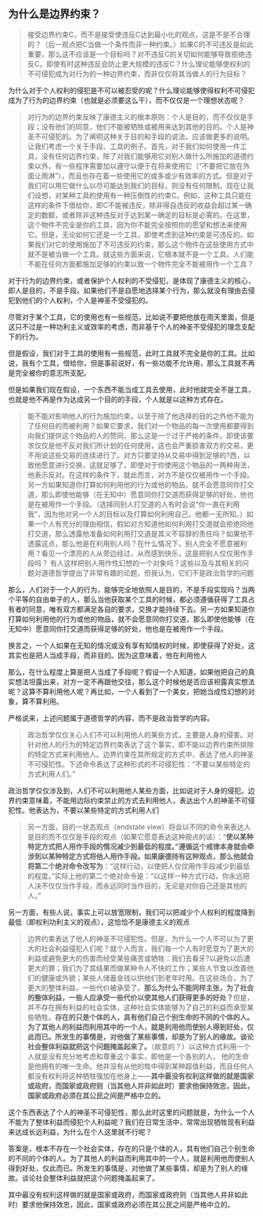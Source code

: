 <h2>为什么是边界约束？</h2><blockquote data-pid="pKQ0NYWp">接受边界约束C，而不是接受使违反C达到最小化的观点，这是不是不合理的？（后一观点把C当做一个条件而非一种约束。）如果C的不可违反是如此重要，那么这不应该是一个目标吗？对不违反C的关切如何能够导致拒绝违反C，即使有时这种违反会防止更大规模的违反C？什么理论能够使权利的不可侵犯成为对行为的一种边界约束，而非仅仅将其当做人的行为目标？</blockquote><p data-pid="UI6hXhHN">为什么对于个人权利的侵犯是不可以被忍受的呢？什么理论能够使得权利不可侵犯成为了行为的边界约束（也就是必须要这么干），而不仅仅是一个理想状态呢？</p><blockquote data-pid="TrwrUjAp">对行为的边界约束反映了康德主义的根本原则：个人是目的，而不仅仅是手段；没有他们的同意，他们不能被牺牲或被用来达到其他的目的。个人是神圣不可侵犯的。为了阐明这种关于目的和手段的说法，应该做更多的说明。让我们考虑一个关于手段、工具的例子。首先，对于我们如何使用一件工具，没有任何边界约束，除了对我们能够用它对别人做什么所施加的道德约束以外，有一些程序需要加以遵守以便于在将来使用它（“不要把它放在外面让雨淋”），而且也存在着一些使用它的或多或少有效率的方式。但是对于我们可以用它做什么以尽可能达到我们的目标，则没有任何限制。现在让我们设想，对某种工具的使用有一种压倒性的约束C。例如，这种工具只能在这样的条件下借给你，即C不能被违反，除非得自违反的收益会超过某一确定的数额，或者除非这种违反对于达到某一确定的目标是必需的。在这里，这个物件不完全是你的工具，因为你不能完全按照你的愿望和想法来使用它。但是，无论如何它还是一个工具，即使考虑到这种约束是可违反的。如果我们对它的使用施加了不可违反的约束，那么这个物件在这些使用方式中就不是被当做一个工具。就这些方面来说，它根本就不是一个工具。人们能不能在任何方面都施加足够的约束以致一个物件完全不能被用作一个工具？</blockquote><p data-pid="OGsyKRaO">对于行为的边界约束，或者保护个人权利的不受侵犯，是体现了康德主义的核心，即人是目的，不是手段。如果他们不是自愿地选择某个行为，那么就没有理由去侵犯到他们的个人权利，个人是神圣不受侵犯的。</p><p data-pid="8Dbd4bCt">尽管对于某个工具，它的使用也有一些规范，比如说不要把他放在雨天里面，但是这只不过是一种功利主义或效率的考虑，而非基于个人的神圣不受侵犯的理念支配下的行为。</p><p data-pid="iMDxOGYr">但是假设，我们对于工具的使用有一些规范，此时工具就不完全是你的工具。比如说，我有个工具，借给你，但是事前说好，有一些功能不允许用，那么工具就不再是完全被你的意志所支配。</p><p data-pid="CyH0CBgI">但是如果我们现在假设，一个东西不能当成工具去使用，此时他就完全不是工具，也就是他不再是作为达成另一个目的的手段，个人就是以这种方式存在。</p><blockquote data-pid="uHvMRJAR">能不能对影响他人的行为施加约束，以至于除了他选择的目的之外他不能为了任何目的而被利用？如果它要求，我们对一个物品的每一次使用都要得到向我们提供这个物品的人的赞同，那么这是一个过于严格的条件。即使该要求仅仅是他不反对我们所计划的任何使用，这也会严重损害双方的交易，更不用说这些交易的连续进行了。对方只要坚持从交易中得到足够的?西，以致他愿意进行交换，这就足够了，即使对于你使用这个物品的一两种用法，他表示反对。在这样的条件下，就此而言，对方不是仅仅被用作一个手段。另一方如果知道你打算如何利用他的行为或他的物品，就不会愿意同你打交道，那么即使他能够（在无知中）愿意同你打交道而获得足够的好处，他也是在被用作一个手段。（选择同别人打交道的人有时会说“你一直在利用我”，因为他对另一个人的目标以及打算如何利用自己，他都一无所知。）如果一个人有充分的理由相信，假如对方知道他如何利用打交道就会拒绝同他打交道，那么透露他准备如何利用打交道是其义不容辞的责任吗？如果他不透露这点，那么他是在利用别人吗？在什么情况下，别人完全不愿意被利用？看见一个漂亮的人从旁边经过，从而感到快乐，这是把别人仅仅用作手段吗？ 有人这样把别人用作性幻想的一个对象吗？这些以及与其相关的问题对道德哲学提出了非常有趣的论题，但我认为，它们不是政治哲学的问题</blockquote><p data-pid="i5yJpBOp">那么，人们对于一个人的行为，能够完全地依照人是目的，不是手段实现吗？当两个平等的自由单子的人，那么当他获取某个工具的时候，都必须遵循获得了工具占有者的同意，唯有双方都满足各自的要求，交换才能持续下去。另一方如果知道你打算如何利用他的行为或他的物品，就不会愿意同你打交道，那么即使他能够（在无知中）愿意同你打交道而获得足够的好处，他也是在被用作一个手段。</p><p data-pid="3nuL6iXE">换言之，一个人如果在无知的情况或没有享有知情权的时候，即使获得了好处，这其实也是把人当成手段，而非目的。因为这意味着，他在利用他人</p><p data-pid="q38tavwk">那么，在什么程度上算是把人当成了手段呢？假设一个人知道，如果他把自己的真实想法坦露出来，对方一定不再跟他交往，那么这个时候他是否应该袒露真实想法呢？这算不算利用他人呢？再比如，一个人看到了一个美女，把她当成性幻想的对象，算不算利用。</p><p data-pid="NlddZe_g">严格说来，上述问题属于道德哲学的内容，而不是政治哲学的内容。</p><blockquote data-pid="s0Py42g7">政治哲学仅仅关心人们不可以利用他人的某些方式，主要是人身的侵害。对针对他人的行为的特定边界约束表达了这个事实，即不能以边界约束所排除的特定方式来利用他人。边界约束在其所规定的方式中，表达了他人的神圣不可侵犯性。下述命令表达了这种形式的不可侵犯性：“不要以某些特定的方式利用人们。”</blockquote><p data-pid="4io57N-T">政治哲学仅仅涉及到，人们不可以利用他人某些方面，比如说对于人身的侵犯。边界约束意味着，不能用边际约束禁止的方式去利用他人，表达出个人的神圣不可侵犯性。他表达为，不要以某些特定的方式利用人们</p><blockquote data-pid="Az4IBWlF">另一方面，目的一状态观点（endstate view）将会以不同的命令来表达人是目的而不仅仅是手段的观点（如果它愿意表达这种观点的话）：“<b>使以某种特定方式把人用作手段的情况减少到最低的程度。”遵循这个戒律本身就会牵涉到以某种特定方式将他人用作手段。如果康德持有这种观点，那么他就会将第二个绝对命令改写为</b>：“这样行动，以使把人仅仅用作手段减少到最低的程度。”实际上他的第二个绝对命令是：“以这样一种方式行动，你永远把人决不仅仅当作手段，而永远同时当作目的，无论是对你自己还是其他的人。”</blockquote><p data-pid="TGSNmrUz">另一方面，有些人说，事实上可以放宽限制，我们可以把减少个人权利的程度降到最低（即权利功利主义的观点），这恰恰不是康德主义的观点</p><blockquote data-pid="uTG4Y2bw">边界约束表达了他人的神圣不可侵犯性。但是，为什么一个人不可以为了更大的社会利益侵犯人们呢？就个人而言，我们每一个人有时愿意为了更大的利益或避免更大的伤害而经受某些痛苦或牺牲：我们去看牙?以避免以后遭更大的罪；我们为了其结果而做某种令人不快的工作；某些人节食以改善他们的健康或外貌；某些人储蓄金钱以供他们到老年时用。在这些场合，为了更大的整体利益，一些代价被承受了。<b>那么为什么不能同样主张，为了社会的整体利益，一些人应承受一些代价以使其他人们获得更多的好处？</b>但是，并不存在拥有利益的社会实体，这种社会实体能够为了自己的利益而承受某些牺牲。<b>存在的只是个体的人，具有他们自己个别生命的不同的个体的人。为了其他人的利益而利用其中的一个人，就是利用他而使别人得到好处，仅此而已。所发生的事情是，对他做了某些事情，却是为了别人的缘故。谈论社会整体利益就把这个问题掩盖起来了。</b>（故意的？）以这种方式利用一个人就是没有充分地考虑和尊重这个事实，即他是一个各别的人， 他的生命是他拥有的唯一生命。他并没有从他的牲中得到某种超值利益，而且任何人都没有权利将这种牺牲强加在他身上——<b>其中最没有权利这样做的就是国家或政府，而国家或政府则（当其他人并非如此时）要求他保持效忠，因此，国家或政府必须在其公民之间是严格中立的。</b></blockquote><p data-pid="wGvOok_4">这个东西表达了个人的神圣不可侵犯性，那么此时这里的问题就是，为什么一个人不能为了整体利益而侵犯个人利益呢？我们在日常生活中，常常出现牺牲现有利益来达成长远利益，为什么在个人这里就不行呢？</p><p data-pid="EtO8GIzO">答案是，根本不存在一个社会实体，存在的只是个体的人，具有他们自己个别生命的不同的个体的人。为了其他人的利益而利用其中的一个人，就是利用他而使别人得到好处，仅此而已。所发生的事情是，对他做了某些事情，却是为了别人的缘故。谈论社会整体利益就把这个问题掩盖起来了。</p><p data-pid="TSoYMdiL">其中最没有权利这样做的就是国家或政府，而国家或政府则（当其他人并非如此时）要求他保持效忠，因此，国家或政府必须在其公民之间是严格中立的。</p><p></p><p></p>